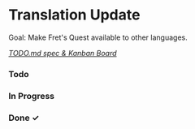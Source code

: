 # Translation Update

Goal: Make Fret's Quest available to other languages.

<em>[TODO.md spec & Kanban Board](https://bit.ly/3fCwKfM)</em>

### Todo


### In Progress


### Done ✓


